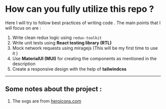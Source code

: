 # How can you fully utilize this repo ?

Here I will try to follow best practices of writing code . The main points that I will focus on are : 
1. Write clean redux logic using `redux-toolkit`
2. Write unit tests using **React testing library (RTL)**
3. Mock network requests using miragejs (This will be my first time to use it )
4. Use **MaterialUI (MUI)** for creating the components as mentioned in the description 
5. Create a responsive design with the help of **tailwindcss**

____
## Some notes about the project : 

1. The svgs are from [heroicons.com](heroicons.com)